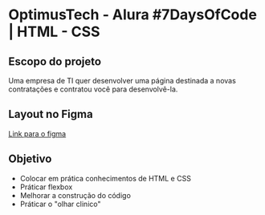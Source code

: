 # OptimusTech - Alura #7DaysOfCode | HTML - CSS

## Escopo do projeto
Uma empresa de TI quer desenvolver uma página destinada a novas contratações e contratou você para desenvolvê-la.

## Layout no Figma
[Link para o figma](https://www.figma.com/file/mm3MLozvUDGhDRTxSLlGL5/7daysOfCode-HTML-CSS?node-id=0%3A9878)


## Objetivo
- Colocar em prática conhecimentos de HTML e CSS
- Práticar flexbox
- Melhorar a construção do código
- Práticar o "olhar clinico"
